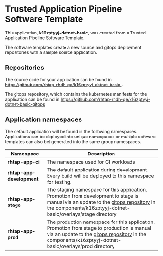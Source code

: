 # Trusted Application Pipeline Software Template

This application, **k16zptyyj-dotnet-basic**, was created from a Trusted Application Pipeline Software Template.

The software templates create a new source and gitops deployment repositories with a sample source application. 

## Repositories

The source code for your application can be found in [https://github.com/rhtap-rhdh-qe/k16zptyyj-dotnet-basic ](https://github.com/rhtap-rhdh-qe/k16zptyyj-dotnet-basic ).
 
The gitops repository, which contains the kubernetes manifests for the application can be found in 
[https://github.com/rhtap-rhdh-qe/k16zptyyj-dotnet-basic-gitops ](https://github.com/rhtap-rhdh-qe/k16zptyyj-dotnet-basic-gitops ) 

## Application namespaces 

The default application will be found in the following namespaces. Applications can be deployed into unique namespaces or multiple software templates can also bet generated into the same group namespaces.  

|  Namespace   |  Description   |  
| -------- | -------- |
| **rhtap-app-ci** | The namespace used for CI workloads |
| **rhtap-app-development** | The default application during development. Every build will be deployed to this namespace for testing. |
| **rhtap-app-stage** | The staging namespace for this application. Promotion from development to stage is manual via an update to the [gitops repository](https://github.com/rhtap-rhdh-qe/k16zptyyj-dotnet-basic-gitops ) in the components/k16zptyyj-dotnet-basic/overlays/stage directory |
| **rhtap-app-prod** | The production namespace for this application. Promotion from stage to production is manual via an update to the [gitops repository](https://github.com/rhtap-rhdh-qe/k16zptyyj-dotnet-basic-gitops ) in the components/k16zptyyj-dotnet-basic/overlays/prod directory |
